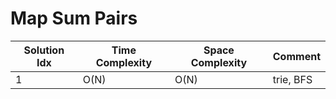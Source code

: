 # Map Sum Pairs

| Solution Idx | Time Complexity | Space Complexity | Comment   |
| ------------ | --------------- | ---------------- | --------- |
| 1            | O(N)            | O(N)             | trie, BFS |
